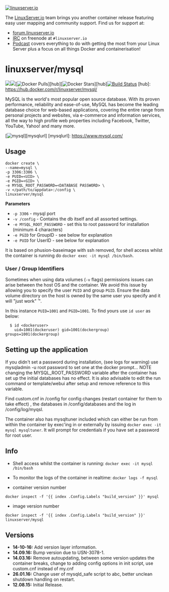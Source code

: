 [linuxserverurl]: https://linuxserver.io
[forumurl]: https://forum.linuxserver.io
[ircurl]: https://www.linuxserver.io/irc/
[podcasturl]: https://www.linuxserver.io/podcast/

[![linuxserver.io](https://raw.githubusercontent.com/linuxserver/docker-templates/master/linuxserver.io/img/linuxserver_medium.png)][linuxserverurl]

The [LinuxServer.io][linuxserverurl] team brings you another container release featuring easy user mapping and community support. Find us for support at:
* [forum.linuxserver.io][forumurl]
* [IRC][ircurl] on freenode at `#linuxserver.io`
* [Podcast][podcasturl] covers everything to do with getting the most from your Linux Server plus a focus on all things Docker and containerisation!

# linuxserver/mysql
[![](https://images.microbadger.com/badges/version/linuxserver/mysql.svg)](https://microbadger.com/images/linuxserver/mysql "Get your own version badge on microbadger.com")[![](https://images.microbadger.com/badges/image/linuxserver/mysql.svg)](http://microbadger.com/images/linuxserver/mysql "Get your own image badge on microbadger.com")[![Docker Pulls](https://img.shields.io/docker/pulls/linuxserver/mysql.svg)][hub][![Docker Stars](https://img.shields.io/docker/stars/linuxserver/mysql.svg)][hub][![Build Status](http://jenkins.linuxserver.io:8080/buildStatus/icon?job=Dockers/LinuxServer.io/linuxserver-mysql)](http://jenkins.linuxserver.io:8080/job/Dockers/job/LinuxServer.io/job/linuxserver-mysql/)
[hub]: https://hub.docker.com/r/linuxserver/mysql/

MySQL is the world's most popular open source database. With its proven performance, reliability and ease-of-use, MySQL has become the leading database choice for web-based applications, covering the entire range from personal projects and websites, via e-commerce and information services, all the way to high profile web properties including Facebook, Twitter, YouTube, Yahoo! and many more. 

[![mysql](https://raw.githubusercontent.com/linuxserver/docker-templates/master/linuxserver.io/img/mysql-git.png)][mysqlurl]
[mysqlurl]: https://www.mysql.com/

## Usage

```
docker create \
--name=mysql \
-p 3306:3306 \
-e PUID=<UID> \
-e PGID=<GID> \
-e MYSQL_ROOT_PASSWORD=<DATABASE PASSWORD> \
-v </path/to/appdata>:/config \
linuxserver/mysql
```

**Parameters**

* `-p 3306` - mysql port
* `-v /config` - Contains the db itself and all assorted settings. 
* `-e MYSQL_ROOT_PASSWORD` - set this to root password for installation (minimum 4 characters)
* `-e PGID` for GroupID - see below for explanation
* `-e PUID` for UserID - see below for explanation

It is based on phusion-baseimage with ssh removed, for shell access whilst the container is running do `docker exec -it mysql /bin/bash`.

### User / Group Identifiers

Sometimes when using data volumes (`-v` flags) permissions issues can arise between the host OS and the container. We avoid this issue by allowing you to specify the user `PUID` and group `PGID`. Ensure the data volume directory on the host is owned by the same user you specify and it will "just work" ™.

In this instance `PUID=1001` and `PGID=1001`. To find yours use `id user` as below:

```
  $ id <dockeruser>
    uid=1001(dockeruser) gid=1001(dockergroup) groups=1001(dockergroup)
```

## Setting up the application 

If you didn't set a password during installation, (see logs for warning) use mysqladmin -u root password <PASSWORD> to set one at the docker prompt... NOTE changing the MYSQL_ROOT_PASSWORD variable after the container has set up the initial databases has no effect. It is also advisable to edit the run command or template/webui after setup and remove reference to this variable.

Find custom.cnf in /config for config changes (restart container for them to take effect) , the databases in /config/databases and the log in /config/log/myqsl.

The container also has mysqltuner included which can either be run from within the container by exec'ing in or externally by issuing `docker exec -it mysql mysqltuner`. It will prompt for credentials if you have set a password for root user.


## Info

* Shell access whilst the container is running: `docker exec -it mysql /bin/bash`
* To monitor the logs of the container in realtime: `docker logs -f mysql`

* container version number 

`docker inspect -f '{{ index .Config.Labels "build_version" }}' mysql`

* image version number

`docker inspect -f '{{ index .Config.Labels "build_version" }}' linuxserver/mysql`

## Versions

+ **14-10-16:** Add version layer information.
+ **14.09.16:** Bump version due to USN-3078-1.
+ **14.03.16:** Remove autoupdating, between some version updates the container breaks, change to adding config options in init script, use custom.cnf instead of my.cnf
+ **26.01.16:** Change user of mysqld_safe script to abc, better unclean shutdown handling on restart.
+ **12.08.15:** Initial Release.
